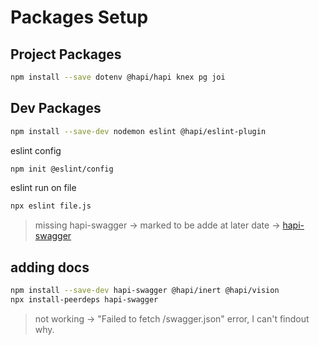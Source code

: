 # Packages Setup

## Project Packages

```bash
npm install --save dotenv @hapi/hapi knex pg joi
```

## Dev Packages

```bash
npm install --save-dev nodemon eslint @hapi/eslint-plugin
```

eslint config

```bash
npm init @eslint/config
```

eslint run on file

```bash
npx eslint file.js

```

> missing hapi-swagger -> marked to be adde at later date -> [hapi-swagger](https://github.com/glennjones/hapi-swagger)

## adding docs

```bash
npm install --save-dev hapi-swagger @hapi/inert @hapi/vision
npx install-peerdeps hapi-swagger
```

> not working -> "Failed to fetch /swagger.json" error, I can't findout why.
